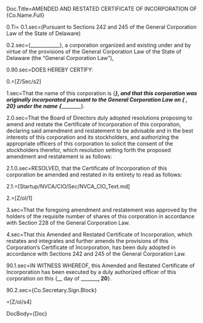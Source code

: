 Doc.Title=AMENDED AND RESTATED CERTIFICATE OF INCORPORATION OF {Co.Name.Full}

0.Ti=</i>
0.1.sec=(Pursuant to Sections 242 and 245 of the General Corporation Law of the State of Delaware)

0.2.sec={____________}, a corporation organized and existing under and by virtue of the provisions of the General Corporation Law of the State of Delaware (the “General Corporation Law”),

0.90.sec=DOES HEREBY CERTIFY:

0.=[Z/Sec/s2]

1.sec=That the name of this corporation is {_______________}, and that this corporation was originally incorporated pursuant to the General Corporation Law on {________ __, 20__} under the name {_______________}.

2.0.sec=That the Board of Directors duly adopted resolutions proposing to amend and restate the Certificate of Incorporation of this corporation, declaring said amendment and restatement to be advisable and in the best interests of this corporation and its stockholders, and authorizing the appropriate officers of this corporation to solicit the consent of the stockholders therefor, which resolution setting forth the proposed amendment and restatement is as follows:

2.1.0.sec=RESOLVED, that the Certificate of Incorporation of this corporation be amended and restated in its entirety to read as follows:

2.1.=[Startup/NVCA/CIO/Sec/NVCA_CIO_Text.md]

2.=[Z/ol/1]

3.sec=That the foregoing amendment and restatement was approved by the holders of the requisite number of shares of this corporation in accordance with Section 228 of the General Corporation Law. 

4.sec=That this Amended and Restated Certificate of Incorporation, which restates and integrates and further amends the provisions of this Corporation’s Certificate of Incorporation, has been duly adopted in accordance with Sections 242 and 245 of the General Corporation Law. 

90.1.sec=IN WITNESS WHEREOF, this Amended and Restated Certificate of Incorporation has been executed by a duly authorized officer of this corporation on this {__ day of _________, 20__}.

90.2.sec={Co.Secretary.Sign.Block}

=[Z/ol/s4]
  
DocBody={Doc}